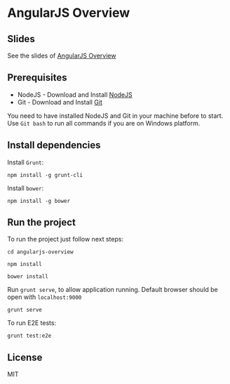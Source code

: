 AngularJS Overview
==================
## Slides

See the slides of [AngularJS Overview](https://luixaviles.github.io/angularjs-overview)

## Prerequisites

* NodeJS - Download and Install [NodeJS](http://http://nodejs.org)
* Git - Download and Install [Git](http://git-scm.com)

You need to have installed NodeJS and Git in your machine before to start.
Use `Git bash` to run all commands if you are on Windows platform.

## Install dependencies

Install `Grunt`:
```
npm install -g grunt-cli
```

Install `bower`:
```
npm install -g bower
```

## Run the project

To run the project just follow next steps:

```
cd angularjs-overview
```

```
npm install
```

```
bower install
```

Run `grunt serve`, to allow application running. Default browser should be open with `localhost:9000`
```
grunt serve
```

To run E2E tests:
```
grunt test:e2e
```


## License

MIT
